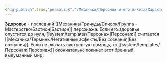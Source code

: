 ```yaml
---
{"dg-publish":true,"permalink":"/Механика/Персонаж и его анкета/Характеристики/Подробнее/Здоровье/","noteIcon":"","created":"2025-08-21T13:47:47.835+03:00","updated":"2025-09-04T07:51:25.982+03:00"}
---
```




**Здоровье** - последний [[Механика/Причуды/Список/Группа - Мастерство/Бастион\|Бастион]] персонажа. Если его здоровье опустится до нуля, [[system/templates/Персонаж\|Персонаж]] считается [[Механика/Термины/Негативные эффекты/Без сознания\|Без сознания]]. Если не оказать экстренную помощь, то [[system/templates/Персонаж\|Персонаж]] окончательно покинет этот бренный выдуманный мир.